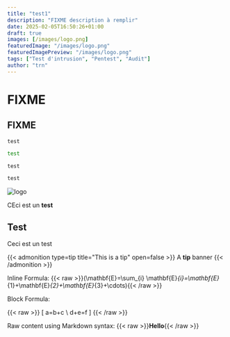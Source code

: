 ```yaml
---
title: "test1"
description: "FIXME description à remplir"
date: 2025-02-05T16:50:26+01:00
draft: true
images: [/images/logo.png]
featuredImage: "/images/logo.png"
featuredImagePreview: "/images/logo.png"
tags: ["Test d'intrusion", "Pentest", "Audit"]
author: "trn"
---
```


# FIXME

## FIXME

```angular2html
test
```

```bash
test
```

```c
test
```

```csharp
test
```

![logo](/images/logo.png)

CEci est un **test**

## Test

Ceci est un test

{{< admonition type=tip title="This is a tip" open=false >}}
A **tip** banner
{{< /admonition >}}

Inline Formula: {{< raw >}}\(\mathbf{E}=\sum_{i} \mathbf{E}_{i}=\mathbf{E}_{1}+\mathbf{E}_{2}+\mathbf{E}_{3}+\cdots\){{< /raw >}}

Block Formula:

{{< raw >}}
\[ a=b+c \\ d+e=f \]
{{< /raw >}}

Raw content using Markdown syntax: {{< raw >}}**Hello**{{< /raw >}}
